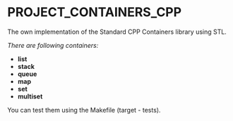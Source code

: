 # PROJECT_CONTAINERS_CPP
The own implementation of the Standard CPP Containers library using STL.

_There are following containers:_
- **list**
- **stack**
- **queue**
- **map**
- **set**
- **multiset**

You can test them using the Makefile (target - tests).
